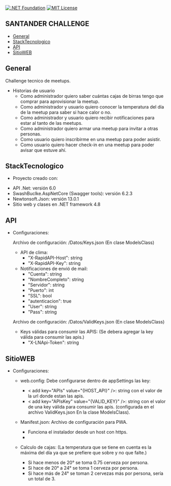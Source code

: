 [![.NET Foundation](https://img.shields.io/badge/.NET%20Foundation-blueviolet.svg)](https://www.dotnetfoundation.org/)
[![MIT License](https://img.shields.io/github/license/dotnet/aspnetcore?color=%230b0&style=flat-square)](https://github.com/dotnet/aspnetcore/blob/main/LICENSE.txt)
## SANTANDER CHALLENGE
* [General](#general)
* [StackTecnologico](#stacktecnologico)
* [API](#api)
* [SitioWEB](#sitioweb)

## General
 Challenge tecnico de meetups.

 * Historias de usuario
   -  Como administrador quiero saber cuántas cajas de birras tengo que comprar para aprovisionar la meetup.
   -  Como administrador y usuario quiero conocer la temperatura del día de la meetup para saber si hace calor o no.
   -  Como administrador y usuario quiero recibir notificaciones para estar al tanto de las meetups.
   -  Como administrador quiero armar una meetup para invitar a otras personas.
   -  Como usuario quiero inscribirme en una meetup para poder asistir.
   -  Como usuario quiero hacer check-in en una meetup para poder avisar que estuve ahí.

## StackTecnologico
- Proyecto creado con:
 * API .Net: versión 6.0
 * SwashBuclke.AspNetCore (Swagger tools): versión 6.2.3
 * Newtonsoft.Json: versión 13.0.1
 * Sitio web y clases en .NET framework 4.8


## API

* Configuraciones:

   Archivo de configuración:  /Datos/Keys.json (En clase ModelsClass)
   
  * API de clima:
     + "X-RapidAPI-Host": string
     + "X-RapidAPI-Key": string
  * Notificaciones de envió de mail:
     + "Cuenta": string
     + "NombreCompleto": string
     + "Servidor": string
     + "Puerto": int
     + "SSL": bool
     + "autenticacion": true
     +  "User": string
     +  "Pass": string

   Archivo de configuración: /Datos/ValidKeys.json (En clase ModelsClass)
   
   * Keys válidas para consumir las APIS: (Se debera agregar la key válida para consumir las apis.) 
     + "X-LNApi-Token": string

## SitioWEB

* Configuraciones:
 
  * web.config: Debe configurarse dentro de appSettings las key:
     + < add key="APIs" value="{HOST_API}" />: string con el valor de la url donde estan las apis.
     + < add key="APIsKey" value="{VALID_KEY}" />: string con el valor de una key válida para consumir las apis. (configurada en el archivo ValidKeys.json En la clase ModelsClass).


  * Manifest.json: Archivo de configuración para PWA.
     + Funciona el instalador desde un host con https.
     + 
 
  * Calculo de cajas: (La temperatura que se tiene en cuenta es la máxima del día ya que se prefiere que sobre y no que falte.)    
     + Si hace menos de 20° se toma 0.75 cerveza por persona.
     + Si hace de 20° a 24° se toma 1 cerveza por persona. 
     + Si hace más de 24° se toman 2 cervezas más por persona, sería un total de 3.
    
